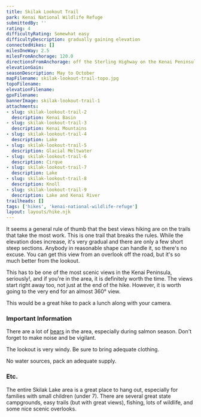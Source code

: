 ```yaml
---
title: Skilak Lookout Trail
park: Kenai National Wildlife Refuge
submittedBy: ''
rating: 4
difficultyRating: Somewhat easy
difficultyDescription: gradually gaining elevation
connectedHikes: []
milesOneWay: 2.5
milesFromAnchorage: 120.0
directionsFromAnchorage: off the Sterling Highway on the Kenai Peninsula
elevationGain: 
seasonDescription: May to October
mapFilename: skilak-lookout-trail-topo.jpg
topoFilename: 
elevationFilename: 
gpxFilename: 
bannerImage: skilak-lookout-trail-1
attachments:
- slug: skilak-lookout-trail-2
  description: Kenai Basin
- slug: skilak-lookout-trail-3
  description: Kenai Mountains
- slug: skilak-lookout-trail-4
  description: Lake
- slug: skilak-lookout-trail-5
  description: Glacial Meltwater
- slug: skilak-lookout-trail-6
  description: Cirque
- slug: skilak-lookout-trail-7
  description: Lake
- slug: skilak-lookout-trail-8
  description: Knoll
- slug: skilak-lookout-trail-9
  description: Lake and Kenai River
trailheads: []
tags: ['hikes', 'kenai-national-wildlife-refuge']
layout: layouts/hike.njk
---
```

It seems a general rule of thumb that the best views hiking are on the trails that take the most work. This is one trail that breaks the rules. While the elevation does increase, it's very gradual and there are only a few short steep sections. Anybody in reasonable shape can handle it, so there's no excuse. You can get this view from an overlook off the road, but it's so much better from the lookout.

This has to be one of the most scenic views in the Kenai Peninsula, seriously!, and if you're in the area, it is definitely worth the time. The views start right away too, not just at the end of the hike. However, it is worth going to the very end for an almost 360° view.

This would be a great hike to pack a lunch along with your camera.

### Important Information

There are a lot of [bears](/education/#bears) in the area, especially during salmon season. Don't forget to make noise and be vigilant.

The lookout is very windy. Be sure to bring adequate clothing.

No water sources, pack an adequate supply.

### Etc.

The entire Skilak Lake area is a great place to hang out, especially for families with small children (under 7). There are several great state campgrounds, easy trails (but with great views), fishing, lots of wildlife, and some nice scenic overlooks.